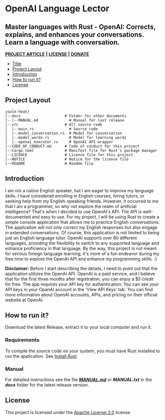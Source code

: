 
# OpenAI Language Lector

## Master languages with Rust - OpenAI: Corrects, explains, and enhances your conversations. Learn a language with conversation.

**[PROJECT ARTICLE](https://mortylen.hashnode.dev/openai-language-lector)**
**|**
**[LICENSE](https://github.com/mortylen/openai-language-teacher/blob/main/LICENSE)**
**|**
**[DONATE](https://mortylen.hashnode.dev/contact)**

* [Title](#OpenAI-Language-Lector)
* [Project Layout](#Project-Layout)
* [Introduction](#Introduction)
* [How to run it?](#How-to-run-it)
* [License](#License)

## Project Layout
```
joule-heat/
|--docs                    # Folder for other documents
|--|--MANUAL.md              # Manual for last release     
|--src                     # All source code
|  |--main.rs                # Source code
|  |--model_conversation.rs  # Model for conversation
|  |--model_words.rs  	     # Model for learning words
|  |--openai_executor.rs     # OpenAI API wrapper
|--CODE_OF_CONDUCT.md      # Code of conduct for this project
|--Cargo.toml              # Manifest file for Rust's package manager
|--LICENCE                 # Licence file for this project
|--NOTICE                  # Notice for the licence file
|--README                  # Readme file
```

## Introduction
I am not a native English speaker, but I am eager to improve my language skills. I have considered enrolling in English courses, hiring tutors, or seeking help from my English-speaking friends. However, it occurred to me that I am a programmer, so why not explore the realm of artificial intelligence? That's when I decided to use OpenAI's API. The API is well-documented and easy to use. For my project, I will be using Rust to create a simple console application that allows me to practice English conversations. The application will not only correct my English responses but also engage in extended conversations. Of course, this application is not limited to being just an English language tutor. OpenAI supports over 80 different languages, providing the flexibility to switch to any supported language and enhance proficiency in that language. By the way, this project is not meant for serious foreign language learning; it's more of a fun endeavor during my free time to explore the OpenAI API and enhance my programming skills. :)

**Disclaimer:** Before I start describing the details, I need to point out that the application utilizes the OpenAI API. OpenAI is a paid service, and I believe that for the first three months after registration, you can enjoy a $5 credit for free. The app requires your API key for authentication. You can see your API keys in your OpanAI account in the 'View API Keys' tab. You can find more information about OpenAI accounts, APIs, and pricing on their official website at OpenAI.

## How to run it?
Download the latest Release, extract it to your local computer and run it.

### Requirements 
To compile the source code on your system, you must have Rust installed to run the application. See [Install Rust](https://rust-lang.org/tools/install) 

### Manual
For detailed instructions see the file ***[MANUAL.md](https://github.com/mortylen/openai-language-teacher/blob/main/docs/MANUAL.md)*** or ***MANUAL.txt*** in the ***docs*** folder for the latest release version.

## License
This project is licensed under the [Apache License 2.0](https://github.com/mortylen/openai-language-teacher/blob/main/LICENSE) license.
